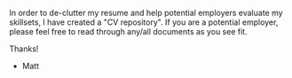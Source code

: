 In order to de-clutter my resume and help potential employers evaluate my
skillsets, I have created a "CV repository".  If you are a potential employer,
please feel free to read through any/all documents as you see fit. 

Thanks!

- Matt
